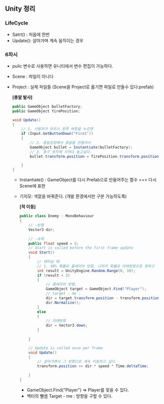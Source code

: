 ## Unity 정리

### LifeCycle

- Satrt() : 처음에 한번
- Update(): 살아가며 계속 움직이는 경우



### 6차시

- pulic 변수로 사용하면 유니티에서 변수 편집이 가능하다.

- Scene : 파일이 아니다 

- Project : 실제 파일들 (Scene을 Project로 옮기면 파일로 만들수 있다:prefab)

  **[총알 발사]**

  ```c#
  public GameObject bulletFactory;
  public GameObject firePosition;
  
  void Update()
  {
      // 1. 사용자가 마우스 왼쪽 버튼을 누르면
      if (Input.GetButtonDown("Fire1"))
      {
          // 2. 총알공장에서 총알을 만들어서
          GameObject bullet = Instantiate(bulletFactory);
          // 3. 총구 위치에 가져다 놓고싶다.
          bullet.transform.position = firePosition.transform.position;
  
      }
  }
  
  ```

  - Instantiate() : GameObject를 다시 Prefab으로 만들어주는 함수  ==> 다시 Scene에 표현

  - 기지모: 색깔을 바꿔준다. (개발 환경에서만 구분 가능하도록)

    **[적 이동]**

    ```C#
    public class Enemy : MonoBehaviour
    {
        // -방향
        Vector3 dir;
        
        // -속력
        public float speed = 5;
        // Start is called before the first frame update
        void Start()
        {
            // 태어날 때
            // 1. 30% 확률로 플레이어 방향, 나머지 확률로 아래방향으로 정하고
            int result = UnityEngine.Random.Range(0, 10);
            if (result < 3)
            {
                // 플레이어 방향,
                GameObject target = GameObject.Find("Player");
                // target - me :
                dir = target.transform.position - transform.position;
                dir.Normalize();
            }
            else
            {
                // 아래방향
                dir = Vector3.down;
            }
            
        }
    
        // Update is called once per frame
        void Update()
        {
            // 살아가면서 그 방향으로 계속 이동하고 싶다.
            transform.position += dir * speed * Time.deltaTime;
            
        }
    }
    ```

    - GameObject.Find("Player") => Player를 찾을 수 있다.
    - 백터의 뺄셈 Target - me : 방향을 구할 수 있다.



